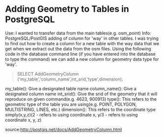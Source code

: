 # Adding Geometry to Tables in PostgreSQL
Use: I wanted to transfer data from the main tables(e.g. osm_point)
Info: PostgreSQL/PostGIS adding of column for 'way' in other tables. I was trying to find out how to create a column for a new table with the way data that we get when we extract out the data from the osm files. Using the following code in the database command line (if you have entered into the database to type the command) we can add a new column for geometry data type for 'way'.

>SELECT AddGeometryColumn ('my_table','column_name',int_srid,'type',dimension);

my_table(): Give a designated table name
column_name(): Give a designated column name
int_srid(): Give the srid of the geometry that it will reproduce on given command(e.g. 4623, 900913)
type(): This refers to the geometric type of the table you are using(e.g. POINT, POLYGON, MULTISTRING, LINES, etc.)
dimension(): This refers to the coordinate type simply(x,y,z)(2 - refers to using coordinate x, y/3 - refers to using coordinate x, y, z)



source:http://postgis.net/docs/AddGeometryColumn.html




